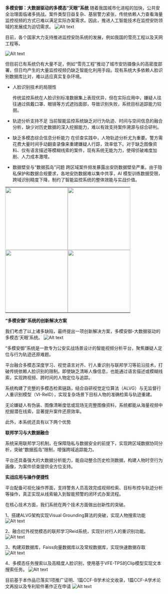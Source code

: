 **多模安御：大数据驱动的多模态“天眼”系统**
随着我国城市化进程的加快，公共安全治理面临诸多挑战。案件类型日益复杂、基层警力紧张，传统依赖人力查看海量监控视频的方式已难以满足实际办案需求。因此，推进人工智能技术在监控安防领域的发展成为迫切需求。
![Alt text](img/image-4.png)

目前，各个国家大力支持推进监控安防系统的发展，例如我国的雪亮工程以及天网工程等。

![Alt text](img/image.png)


但目前已有系统仍有大量不足，例如“雪亮工程”推动了城市安防摄像头的高密度部署，但日均产生的大量监控视频仍缺乏智能化利用手段。现有系统大多依赖人脸识别数据库比对，难以适应真实复杂环境。


- 人脸识别技术的局限性

	传统监控系统在人脸识别标准数据集上表现优异，但在实际应用中，嫌疑人往往通过佩戴口罩、眼镜等方式遮挡面部，导致识别失败，系统目标追踪能力较弱。

- 轨迹分析支持不足
	当前智能监控系统缺乏对行为轨迹、时间与空间信息的融合分析，缺少对历史数据的深入挖掘能力，难以有效支持案件溯源与综合研判。

- 缺乏多模态综合信息分析能力
	在侦查实践中，人物轨迹分析尤为重要。警方需花费大量时间手动翻查录像来重建嫌疑人行踪，效率低下。对于缺乏图像资料、仅有语言描述等模糊线索的案件，现有系统无能为力，使得侦破难度加剧、人力成本激增。

- 数据壁垒与“数据孤岛”问题
	跨区域案件频发暴露出安防数据壁垒严重。由于隐私保护和数据合规要求，各地安防数据难以集中共享，AI 模型训练数据受限，跨域识别精度下降，制约了智能监控系统的整体效能与实战价值。

<table style="border-collapse: collapse; border: none; padding: 0; margin: 0;">
  <tr>
    <td style="border: none; padding: 0;"><img src="img/image-1.png" width="200" style="margin: 0; padding: 0;"/></td>
    <td style="border: none; padding: 0;"><img src="img/image-2.png" width="200" style="margin: 0; padding: 0;"/></td>
  </tr>
  <tr>
    <td style="border: none; padding: 0;"><img src="img/image-3.png" width="200" style="margin: 0; padding: 0;"/></td>
    <td style="border: none; padding: 0;"><img src="img/image-4.png" width="200" style="margin: 0; padding: 0;"/></td>
  </tr>
</table>



**“多模安御”系统的创新解决方案**

我们考虑了以上诸多缺陷，最终提出一项创新解决方案，多模安御-大数据驱动的多模态‘天眼’系统。
![Alt text](img/image-6.png)

“多模安御”系统是一款专为公安实战场景设计的智能视频分析平台，聚焦嫌疑人定位与行为轨迹还原难题。

平台融合多模态深度学习、视觉语言对齐、行人重识别与联邦学习等前沿技术，打破传统依赖人脸识别的限制。即使缺乏清晰人像信息，也能通过语言描述或模糊线索，实现跨视频、跨时间的人物定位与追踪。


系统构建了完整的多模态检索链路，结合自研视觉定位算法（ALVG）与无监督行人重识别模型（VI-ReID），实现复杂场景下目标人物的准确检索与轨迹重建。

无论嫌疑人有伪装、图像清晰度低或现场无完整图像资料，系统都能从海量视频中挖掘潜在线索，显著提升案件还原效率。


此外，本系统还具有以下两个优势

**联邦学习与大数据融合**

系统采用联邦学习机制，在保障隐私与数据安全的前提下，实现跨区域数据协同分析，突破“数据孤岛”限制，增强跨域追踪能力。

平台还具备强大的大数据分析能力，能自动整合历史检测数据，构建人物时空行为画像，为案件侦查提供全方位支持。

**实战应用与操作便捷性**

平台配备可视化操作界面，支持警务人员高效完成视频检索、目标布控与轨迹分析等操作，真正实现从线索输入到智能预警的闭环式办案流程。

在核心技术方面，我们系统在两个技术方面做出创新性的突破。

1、搭建ALVG架构实现Visual Grounding算法的突破，实现人物搜索功能
![Alt text](img/image-7.png)

2、融合红外视觉模态的联邦学习Reid系统，实现针对行人的重识别功能。
![Alt text](img/image-8.png)

3、构建双数据库，Faiss向量数据库以及常规数据库，实现快速数据存取
![Alt text](img/image-9.png)

4、多模态任务搜索以及高精度人脸识别，使用基于VFE-TPS的Clip模型实现文本搜索任务。
![Alt text](img/image-10.png)

目前基于本作品已落实1项推广证明、1篇CCF-B学术论文收录，1篇CCF-A学术论文再投以及专利软件著作正在申请
![Alt text](img/image-11.png)
